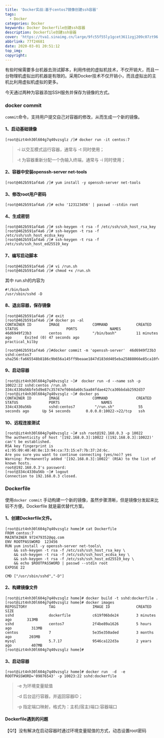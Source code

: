 ```yaml
---
title: 'Docker实战:基于centos7镜像创建ssh容器'
tags:
  - Docker
categories: Docker
keywords: Docker Dockerfile创建ssh容器
description: Dockerfile创建ssh容器
cover: 'https://tva1.sinaimg.cn/large/9fc55f55ly1gcet3611zgj209c07zt96.jpg'
abbrlink: 77f24681
date: 2020-03-01 20:51:12
top_img:
copyright:
---
```


有些时候需要多台机器去测试脚本，利用传统的虚拟机技术，不仅开销大，而且一台物理机虚拟出的机器是有限的。采用Docker技术不仅开销小，而且虚拟出的主机比利用虚拟机虚拟的更多。

今天通过两种为容器添加SSH服务并保存为镜像的方式。

### docker commit

```commit```命令，支持用户提交自己对容器的修改，从而生成一个新的镜像。

#### 1、启动基础镜像

``` shell
[root@izt4nh30l604g7q40vzsglz /]# docker run -it centos:7
```

> -i   以交互模式运行容器，通常与 -t 同时使用；
>
> -t  为容器重新分配一个伪输入终端，通常与 -i 同时使用；

#### 2、容器中安装openssh-server net-tools

```shell
[root@462b591af4a6 /]# yum install -y openssh-server net-tools
```

#### 3、修改root用户密码

```shell
[root@462b591af4a6 /]# echo '123123456' | passwd --stdin root
```

#### 4、生成密钥

```
[root@462b591af4a6 /]# ssh-keygen -t rsa -f /etc/ssh/ssh_host_rsa_key
[root@462b591af4a6 /]# ssh-keygen -t rsa -f /etc/ssh/ssh_host_ecdsa_key
[root@462b591af4a6 /]# ssh-keygen -t rsa -f /etc/ssh/ssh_host_ed25519_key
```

#### 7、编写启动脚本

```shell
[root@462b591af4a6 /]# vi /run.sh
[root@462b591af4a6 /]# chmod +x /run.sh 
```

其中 run.sh的内容为

```shell
#!/bin/bash
/usr/sbin/sshd -D
```

#### 8、退出容器，保存镜像

```shell
[root@462b591af4a6 /]# exit
[root@462b591af4a6 /]# docker ps -al 
CONTAINER ID        IMAGE               COMMAND             CREATED             STATUS                      PORTS               NAMES
46d6949f23b3        centos              "/bin/bash"         11 minutes ago      Exited (0) 47 seconds ago                       practical_kilby

[root@462b591af4a6 /]#docker commit -m 'openssh-server'  46d6949f23b3  sshd:centos7
sha256:fa665548b8186c9b656a145ff9beaae1847d183dd405eba25888066e85ca10fc
```

#### 9、启动容器

```shell
[root@izt4nh30l604g7q40vzsglz ~]#  docker run -d --name ssh -p 10022:22 sshd:centos /run.sh
334c4330a56bfe5d9e87c35747ef604da60c5aa84fdae427ca30bbdab2592d37
[root@izt4nh30l604g7q40vzsglz ~]# docker ps
CONTAINER ID        IMAGE               COMMAND             CREATED             STATUS              PORTS                   NAMES
334c4330a56b        sshd:centos7         "/run.sh"           55 seconds ago      Up 54 seconds       0.0.0.0:10022->22/tcp   ssh
```

#### 10、远程连接测试

```shell
[root@izt4nh30l604g7q40vzsglz ~]# ssh root@192.168.0.3 -p 10022
The authenticity of host '[192.168.0.3]:10022 ([192.168.0.3]:10022)' can't be established.
RSA key fingerprint is e1:95:09:40:48:8e:13:94:ca:73:15:e7:7b:37:2d:6c.
Are you sure you want to continue connecting (yes/no)? yes
Warning: Permanently added '[192.168.0.3]:10022' (RSA) to the list of known hosts.
root@192.168.0.3's password: 
[root@334c4330a56b ~]# logout
Connection to 192.168.0.3 closed.
```



### Dockerfile

使用`docker commit` 手动构建一个新的镜像，虽然步骤清晰，但是镜像分发起来比较不方便。Dockerfile 就是最优替代方案。

#### 1、创建Dockerfile文件。

```shell
[root@izt4nh30l604g7q40vzsglz home]# cat Dockerfile 
FROM centos:7
MAINTAINER 972479352@qq.com
ENV ROOTPASSWORD  123456
RUN yum install -y openssh-server net-tools\
    && ssh-keygen -t rsa -f /etc/ssh/ssh_host_rsa_key \
    && ssh-keygen -t rsa -f /etc/ssh/ssh_host_ecdsa_key \
    && ssh-keygen -t rsa -f /etc/ssh/ssh_host_ed25519_key \
    && echo $ROOTPASSWORD | passwd --stdin root 
EXPOSE 22

CMD ["/usr/sbin/sshd","-D"]
```

#### 2、构建镜像文件

```shell
[root@izt4nh30l604g7q40vzsglz home]# docker build -t sshd:dockerfile .
[root@izt4nh30l604g7q40vzsglz home]# docker images
REPOSITORY          TAG                 IMAGE ID            CREATED             SIZE
sshd                dockerfile          c619f06bde24        3 minutes ago       313MB
sshd                centos7             2f4be89a1626        5 hours ago         313MB
centos              7                   5e35e350aded        3 months ago        203MB
mysql               5.7.17              9546ca122d3a        2 years ago         407MB
[root@izt4nh30l604g7q40vzsglz home]# 
```

#### 3、启动容器

```shell
[root@izt4nh30l604g7q40vzsglz home]# docker run  -d  -e ROOTPASSWORD='09876543' -p 10023:22 sshd:dockerfile
```

> -e 为环境变量赋值
>
> -d 后台运行容器，并返回容器ID；
>
> -p 指定端口映射，格式为：主机(宿主)端口:容器端口



#### Dockerfile遇到的问题

【Q1】没有解决在启动容器时通过环境变量赋值的方式，动态设置root密码



